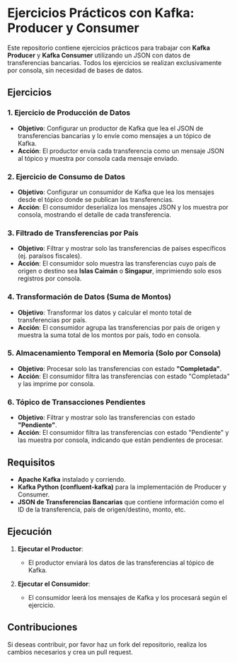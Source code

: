 # Ejercicios Prácticos con Kafka: Producer y Consumer

Este repositorio contiene ejercicios prácticos para trabajar con **Kafka Producer** y **Kafka Consumer** utilizando un JSON con datos de transferencias bancarias. Todos los ejercicios se realizan exclusivamente por consola, sin necesidad de bases de datos.

## Ejercicios

### 1. Ejercicio de Producción de Datos

- **Objetivo**: Configurar un productor de Kafka que lea el JSON de transferencias bancarias y lo envíe como mensajes a un tópico de Kafka.
- **Acción**: El productor envía cada transferencia como un mensaje JSON al tópico y muestra por consola cada mensaje enviado.

### 2. Ejercicio de Consumo de Datos

- **Objetivo**: Configurar un consumidor de Kafka que lea los mensajes desde el tópico donde se publican las transferencias.
- **Acción**: El consumidor deserializa los mensajes JSON y los muestra por consola, mostrando el detalle de cada transferencia.

### 3. Filtrado de Transferencias por País

- **Objetivo**: Filtrar y mostrar solo las transferencias de países específicos (ej. paraísos fiscales).
- **Acción**: El consumidor solo muestra las transferencias cuyo país de origen o destino sea **Islas Caimán** o **Singapur**, imprimiendo solo esos registros por consola.

### 4. Transformación de Datos (Suma de Montos)

- **Objetivo**: Transformar los datos y calcular el monto total de transferencias por país.
- **Acción**: El consumidor agrupa las transferencias por país de origen y muestra la suma total de los montos por país, todo en consola.

### 5. Almacenamiento Temporal en Memoria (Solo por Consola)

- **Objetivo**: Procesar solo las transferencias con estado **"Completada"**.
- **Acción**: El consumidor filtra las transferencias con estado "Completada" y las imprime por consola.

### 6. Tópico de Transacciones Pendientes

- **Objetivo**: Filtrar y mostrar solo las transferencias con estado **"Pendiente"**.
- **Acción**: El consumidor filtra las transferencias con estado "Pendiente" y las muestra por consola, indicando que están pendientes de procesar.

## Requisitos

- **Apache Kafka** instalado y corriendo.
- **Kafka Python (confluent-kafka)** para la implementación de Producer y Consumer.
- **JSON de Transferencias Bancarias** que contiene información como el ID de la transferencia, país de origen/destino, monto, etc.

## Ejecución

1. **Ejecutar el Productor**:
    - El productor enviará los datos de las transferencias al tópico de Kafka.

2. **Ejecutar el Consumidor**:
    - El consumidor leerá los mensajes de Kafka y los procesará según el ejercicio.

## Contribuciones

Si deseas contribuir, por favor haz un fork del repositorio, realiza los cambios necesarios y crea un pull request.
